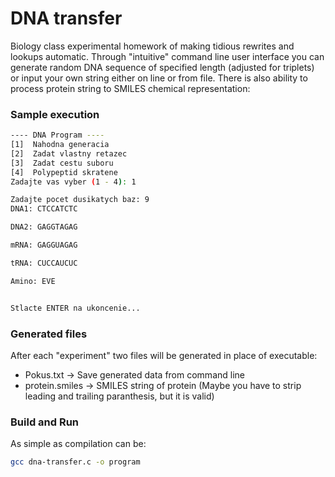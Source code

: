 # DNA transfer
Biology class experimental homework of making tidious rewrites and lookups automatic.
Through "intuitive" command line user interface you can generate random DNA sequence
of specified length (adjusted for triplets) or input your own string either
on line or from file. There is also ability to process protein string to
SMILES chemical representation:


### Sample execution

```bash
---- DNA Program ---- 
[1]  Nahodna generacia
[2]  Zadat vlastny retazec
[3]  Zadat cestu suboru
[4]  Polypeptid skratene
Zadajte vas vyber (1 - 4): 1

Zadajte pocet dusikatych baz: 9
DNA1: CTCCATCTC

DNA2: GAGGTAGAG

mRNA: GAGGUAGAG

tRNA: CUCCAUCUC

Amino: EVE


Stlacte ENTER na ukoncenie...
```


### Generated files
After each "experiment" two files will be generated in place of executable:
- Pokus.txt         -> Save generated data from command line 
- protein.smiles    -> SMILES string of protein (Maybe you have to strip leading
                       and trailing paranthesis, but it is valid)

### Build and Run
As simple as compilation can be:
```bash
gcc dna-transfer.c -o program
```

